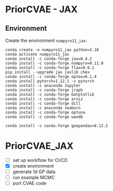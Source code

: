 # PriorCVAE - JAX

## Environment
Create the environment `numpyro11_jax`: 
 
```
conda create -n numpyro11_jax python=3.10
conda activate numpyro11_jax
conda install -c conda-forge jax=0.4.2
conda install -c conda-forge numpyro=0.11.0
conda install -c conda-forge flax=0.6.1
pip install --upgrade jax jaxlib chex
conda install -c conda-forge optax=0.1.4
conda install pytorch=1.12.1 -c pytorch
conda install -c anaconda Jupyter
conda install -c conda-forge jraph
conda install -c conda-forge matplotlib
conda install -c conda-forge arviz
conda install -c conda-forge dill
conda install -c anaconda seaborn
conda install -c conda-forge optuna
conda install -c conda-forge wandb

conda install -c conda-forge geopandas=0.12.2
```


# PriorCVAE_JAX

- [ ] set up workflow for CI/CD
- [x] create environment
- [ ] generate 1d GP data
- [ ] run example MCMC
- [ ] port CVAE code

